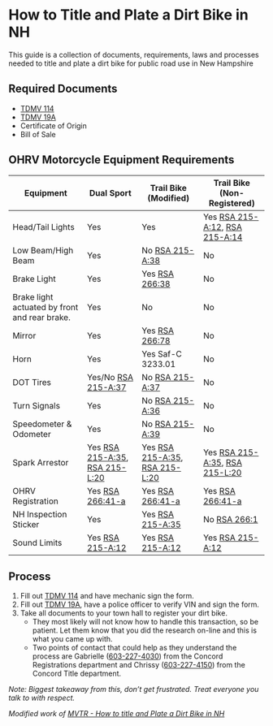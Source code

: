 # How to Title and Plate a Dirt Bike in NH
This guide is a collection of documents, requirements, laws and processes needed to title and plate a dirt bike for public road use in New Hampshire


## Required Documents
- [TDMV 114](https://www.dmv.nh.gov/sites/g/files/ehbemt416/files/inline-documents/tdmv114.pdf)
- [TDMV 19A](https://www.dmv.nh.gov/sites/g/files/ehbemt416/files/inline-documents/tdmv19a.pdf)
- Certificate of Origin
- Bill of Sale

## OHRV Motorcycle Equipment Requirements
| Equipment | Dual Sport  | Trail Bike (Modified) | Trail Bike (Non-Registered) |
| ------ | ------ | ------ | ------ |
| Head/Tail Lights | Yes | Yes | Yes [RSA 215-A:12](https://www.gencourt.state.nh.us/rsa/html/XVIII/215-A/215-A-12.htm), [RSA 215-A:14](https://www.gencourt.state.nh.us/rsa/html/XVIII/215-A/215-A-14.htm) |
| Low Beam/High Beam | Yes | No [RSA 215-A:38](https://www.gencourt.state.nh.us/rsa/html/XVIII/215-A/215-A-38.htm) | No |
| Brake Light | Yes | Yes [RSA 266:38](https://www.gencourt.state.nh.us/rsa/html/xxi/266/266-38.htm) | No |
| Brake light actuated by front and rear brake. | Yes | No | No |
| Mirror | Yes | Yes [RSA 266:78](https://gencourt.state.nh.us/rsa/html/XXI/266/266-78.htm) | No |
| Horn | Yes | Yes Saf-C 3233.01 | No |
| DOT Tires | Yes/No [RSA 215-A:37](https://www.gencourt.state.nh.us/rsa/html/XVIII/215-A/215-A-37.htm) | No [RSA 215-A:37](https://www.gencourt.state.nh.us/rsa/html/XVIII/215-A/215-A-37.htm) | No |
| Turn Signals | Yes | No [RSA 215-A:36](https://www.gencourt.state.nh.us/rsa/html/XVIII/215-A/215-A-36.htm) | No |
| Speedometer & Odometer | Yes | No [RSA 215-A:39](https://www.gencourt.state.nh.us/rsa/html/XVIII/215-A/215-A-39.htm) | No |
| Spark Arrestor | Yes [RSA 215-A:35](https://www.gencourt.state.nh.us/rsa/html/XVIII/215-A/215-A-35.htm), [RSA 215-L:20](https://www.gencourt.state.nh.us/rsa/html/XIX-A/227-L/227-L-20.htm) | Yes [RSA 215-A:35](https://www.gencourt.state.nh.us/rsa/html/XVIII/215-A/215-A-35.htm), [RSA 215-L:20](https://www.gencourt.state.nh.us/rsa/html/XIX-A/227-L/227-L-20.htm) | Yes [RSA 215-A:35](https://www.gencourt.state.nh.us/rsa/html/XVIII/215-A/215-A-35.htm), [RSA 215-L:20](https://www.gencourt.state.nh.us/rsa/html/XIX-A/227-L/227-L-20.htm) |
| OHRV Registration | Yes [RSA 266:41-a](https://www.gencourt.state.nh.us/rsa/html/XXI/261/261-41-a.htm) | Yes [RSA 266:41-a](https://www.gencourt.state.nh.us/rsa/html/XXI/261/261-41-a.htm) | Yes [RSA 266:41-a](https://www.gencourt.state.nh.us/rsa/html/XXI/261/261-41-a.htm) |
| NH Inspection Sticker | Yes | Yes [RSA 215-A:35](https://www.gencourt.state.nh.us/rsa/html/XVIII/215-A/215-A-35.htm) | No [RSA 266:1](https://gencourt.state.nh.us/rsa/html/XXI/266/266-1.htm) |
| Sound Limits | Yes [RSA 215-A:12](https://www.gencourt.state.nh.us/rsa/html/XVIII/215-A/215-A-12.htm) | Yes [RSA 215-A:12](https://www.gencourt.state.nh.us/rsa/html/XVIII/215-A/215-A-12.htm) | Yes [RSA 215-A:12](https://www.gencourt.state.nh.us/rsa/html/XVIII/215-A/215-A-12.htm) |

## Process
1. Fill out [TDMV 114](https://www.dmv.nh.gov/sites/g/files/ehbemt416/files/inline-documents/tdmv114.pdf) and have mechanic sign the form.
2. Fill out [TDMV 19A](https://www.dmv.nh.gov/sites/g/files/ehbemt416/files/inline-documents/tdmv19a.pdf), have a police officer to verify VIN and sign the form.
3. Take all documents to your town hall to register your dirt bike.
    - They most likely will not know how to handle this transaction, so be patient. Let them know that you did the research on-line and this is what you came up with. 
    - Two points of contact that could help as they understand the process are Gabrielle ([603-227-4030](tel:603-227-4030)) from the Concord Registrations department and Chrissy ([603-227-4150](tel:603-227-4150)) from the Concord Title department.

_Note: Biggest takeaway from this, don’t get frustrated. Treat everyone you talk to with respect._

_Modified work of [MVTR - How to title and Plate a Dirt Bike in NH](https://mvtr.org/how-to-title-and-plate-a-dirt-bike-in-nh/)_

